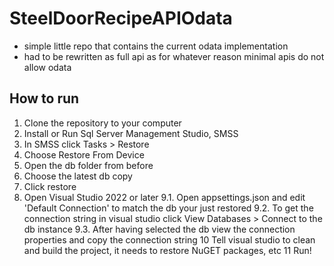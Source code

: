# SteelDoorRecipeAPIOdata #
* simple little repo that contains the current odata implementation
* had to be rewritten as full api as for whatever reason minimal apis do not allow odata

## How to run ##
1. Clone the repository to your computer
2. Install or Run Sql Server Management Studio, SMSS
3. In SMSS click Tasks > Restore
4. Choose Restore From Device
5. Open the db folder from before
6. Choose the latest db copy
7. Click restore
8. Open Visual Studio 2022 or later
9.1. Open appsettings.json and edit 'Default Connection' to match the db your just restored
9.2. To get the connection string in visual studio click View Databases > Connect to the db instance
9.3. After having selected the db view the connection properties and copy the connection string
10 Tell visual studio to clean and build the project, it needs to restore NuGET packages, etc
11 Run!
